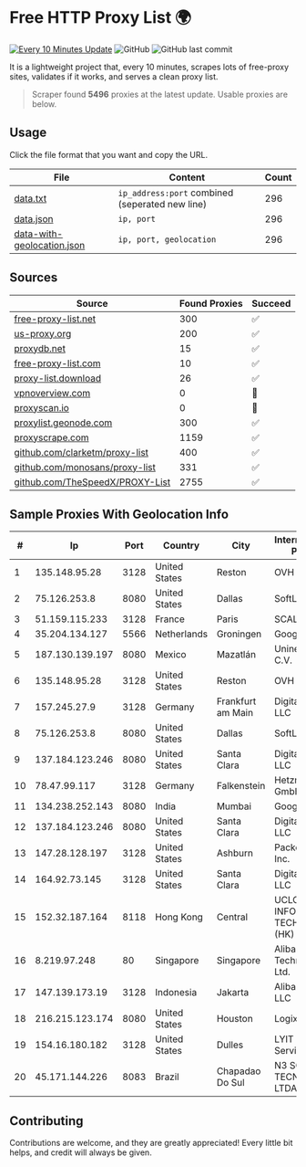 
# Free HTTP Proxy List 🌍

[![Every 10 Minutes Update](https://github.com/mertguvencli/http-proxy-list/actions/workflows/main.yml/badge.svg?branch=main)](https://github.com/mertguvencli/http-proxy-list/actions/workflows/main.yml)
![GitHub](https://img.shields.io/github/license/mertguvencli/http-proxy-list)
![GitHub last commit](https://img.shields.io/github/last-commit/mertguvencli/http-proxy-list)

It is a lightweight project that, every 10 minutes, scrapes lots of free-proxy sites, validates if it works, and serves a clean proxy list.


> Scraper found **5496** proxies at the latest update. Usable proxies are below.

## Usage

Click the file format that you want and copy the URL.


|File|Content|Count|
|----|-------|-----|
|[data.txt](https://raw.githubusercontent.com/mertguvencli/http-proxy-list/main/proxy-list/data.txt)|`ip_address:port` combined (seperated new line)|296|
|[data.json](https://raw.githubusercontent.com/mertguvencli/http-proxy-list/main/proxy-list/data.json)|`ip, port`|296|
|[data-with-geolocation.json](https://raw.githubusercontent.com/mertguvencli/http-proxy-list/main/proxy-list/data-with-geolocation.json)|`ip, port, geolocation`|296|

## Sources

|Source|Found Proxies|Succeed|
|------|-------------|-------|
|[free-proxy-list.net](https://free-proxy-list.net)|300|✅|
|[us-proxy.org](https://www.us-proxy.org)|200|✅|
|[proxydb.net](http://proxydb.net)|15|✅|
|[free-proxy-list.com](https://free-proxy-list.com/?page=&port=&type%5B%5D=http&type%5B%5D=https&up_time=0&search=Search)|10|✅|
|[proxy-list.download](https://www.proxy-list.download/HTTP)|26|✅|
|[vpnoverview.com](https://vpnoverview.com/privacy/anonymous-browsing/free-proxy-servers)|0|🚫|
|[proxyscan.io](https://www.proxyscan.io)|0|🚫|
|[proxylist.geonode.com](https://proxylist.geonode.com/api/proxy-list?limit=300&page=1&sort_by=lastChecked&sort_type=desc&protocols=http,https)|300|✅|
|[proxyscrape.com](https://api.proxyscrape.com/v2/?request=displayproxies&protocol=http&timeout=10000&country=all&ssl=all&anonymity=all)|1159|✅|
|[github.com/clarketm/proxy-list](https://raw.githubusercontent.com/clarketm/proxy-list/master/proxy-list-raw.txt)|400|✅|
|[github.com/monosans/proxy-list](https://raw.githubusercontent.com/monosans/proxy-list/main/proxies/http.txt)|331|✅|
|[github.com/TheSpeedX/PROXY-List](https://raw.githubusercontent.com/TheSpeedX/PROXY-List/master/http.txt)|2755|✅|


## Sample Proxies With Geolocation Info

|#|Ip|Port|Country|City|Internet Service Provider|
|-|--|----|-------|----|-------------------------|
|1|135.148.95.28|3128|United States|Reston|OVH SAS|
|2|75.126.253.8|8080|United States|Dallas|SoftLayer|
|3|51.159.115.233|3128|France|Paris|SCALEWAY|
|4|35.204.134.127|5566|Netherlands|Groningen|Google LLC|
|5|187.130.139.197|8080|Mexico|Mazatlán|Uninet S.A. de C.V.|
|6|135.148.95.28|3128|United States|Reston|OVH SAS|
|7|157.245.27.9|3128|Germany|Frankfurt am Main|DigitalOcean, LLC|
|8|75.126.253.8|8080|United States|Dallas|SoftLayer|
|9|137.184.123.246|8080|United States|Santa Clara|DigitalOcean, LLC|
|10|78.47.99.117|3128|Germany|Falkenstein|Hetzner Online GmbH|
|11|134.238.252.143|8080|India|Mumbai|Google LLC|
|12|137.184.123.246|8080|United States|Santa Clara|DigitalOcean, LLC|
|13|147.28.128.197|3128|United States|Ashburn|Packet Host, Inc.|
|14|164.92.73.145|3128|United States|Santa Clara|DigitalOcean, LLC|
|15|152.32.187.164|8118|Hong Kong|Central|UCLOUD INFORMATION TECHNOLOGY (HK) LIMITED|
|16|8.219.97.248|80|Singapore|Singapore|Alibaba (US) Technology Co., Ltd.|
|17|147.139.173.19|3128|Indonesia|Jakarta|Alibaba.com LLC|
|18|216.215.123.174|8080|United States|Houston|Logix|
|19|154.16.180.182|3128|United States|Dulles|LYIT Internet Services|
|20|45.171.144.226|8083|Brazil|Chapadao Do Sul|N3 SOLUCOES TECNOLOGICAS LTDA|



## Contributing

Contributions are welcome, and they are greatly appreciated! Every
little bit helps, and credit will always be given.

